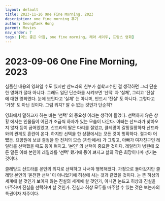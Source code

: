 ```yaml
---
layout: default
title: 2023-11-26 One Fine Morning, 2023 
description: one fine morning 후기
author: SeongTaek Hong
parent: Movies 
nav_order: 7
tags: [어느 좋은 아침, one fine morning, 레아 세이두, 프랑스 영화] 
---
```


# 2023-09-06 One Fine Morning, 2023    

심플한 내용의 영화일 수도 있지만 산드라의 친부가 철학교수인 걸 생각하면 그리 단순한 영화가 절대 아니다. 그래도 일단 단순화를 시켜보면 ‘선택’ 과 ‘실체’, 그리고 ‘진실’ 에 대한 영화였다. 눈에 보인다고 ‘실체’ 는 아니며, 반드시 ‘진실’ 도 아니다. 그렇다고 ‘거짓’ 도 아닌 것이다. 그럼 뭐지? 알 수 없는 것인가 단순히?  

영화에서 말하고자 하는 바는 ‘선택’ 의 중요성 이라는 생각이 들었다. 선택하지 않은 상황 에서는 인물들이 어딘가 조금씩 하자가 있는 모습이 나온다. 아빠는 산드라가 찾아오지 않자 등이 굽어있었고, 산드라의 딸은 다리를 절었고, 클레망이 갈팡질팡하자 산드라와의 관계도 혼란이 온다. 하지만 선택을 한 상황에서는 모든 것이 명확하다. 결과야 어떘든. 요양원에 보낸 결정을 한 전처의 모습 (차안에서) 가 그렇고, 아빠가 여자친구인 레일라를 선택했을 때도 등이 펴지고. ‘본인’ 의 선택이 중요한 것이다. 레일라가 병원에 오든 말든 아빠 본인이 레일라를 ‘선택’ 했기에 등이 펴지고 삶의 작은 희망이나마 생기는 것이다.  

클레망도 산드라를 본인의 의지로 선택하고 나서야 행복해졌다. 가정으로 돌아갔지만 클레망 본인의 ‘온전한 선택’ 이 아니었기에 허상에 사는 것과 같았을 것이다. 눈 뜬 허상의 세계에 살 것인가 보이지 않는 진실의 세계에 살 것인가, 아니면 눈뜨고 허상과 진실을 마주하며 진실을 선택하며 살 것인가. 진실과 허상 모두를 마주할 수 있는 것은 보는자의 특권이자 저주이다.  

